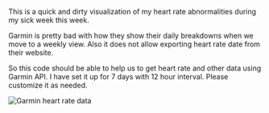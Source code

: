 This is a quick and dirty visualization of my heart rate abnormalities during my sick week this week.

Garmin is pretty bad with how they show their daily breakdowns when we move to a weekly view.
Also it does not allow exporting heart rate date from their website.

So this code should be able to help us to get heart rate and other data using Garmin API.
I have set it up for 7 days with 12 hour interval. Please customize it as needed.

![Garmin heart rate data](https://github.com/user-attachments/assets/98f32de6-485a-4c51-8542-b75efaa433a2)

